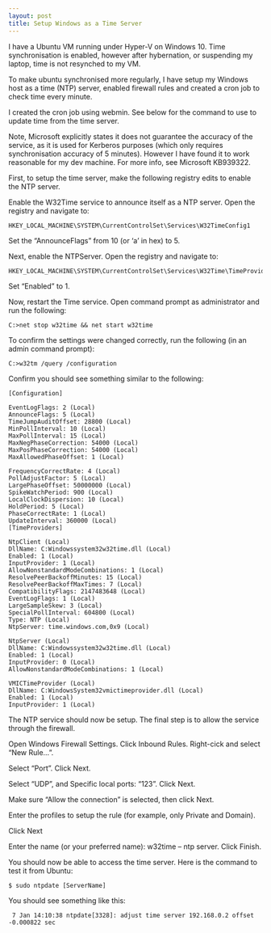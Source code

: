 ```yaml
---
layout: post
title: Setup Windows as a Time Server
---
```


I have a Ubuntu VM running under Hyper-V on Windows 10. Time synchronisation is enabled, however after hybernation, or suspending my laptop, time is not resynched to my VM.

To make ubuntu synchronised more regularly, I have setup my Windows host as a time (NTP) server, enabled firewall rules and created a cron job to check time every minute.

I created the cron job using webmin. See below for the command to use to update time from the time server.

Note, Microsoft explicitly states it does not guarantee the accuracy of the service, as it is used for Kerberos purposes (which only requires synchronisation accuracy of 5 minutes). However I have found it to work reasonable for my dev machine. For more info, see Microsoft KB939322.

First, to setup the time server, make the following registry edits to enable the NTP server.

Enable the W32Time service to announce itself as a NTP server. Open the registry and navigate to:

```
HKEY_LOCAL_MACHINE\SYSTEM\CurrentControlSet\Services\W32TimeConfig1
```

Set the “AnnounceFlags” from 10 (or ‘a’ in hex) to 5.

Next, enable the NTPServer. Open the registry and navigate to:

```
HKEY_LOCAL_MACHINE\SYSTEM\CurrentControlSet\Services\W32Time\TimeProviders\NtpServer
```

Set “Enabled” to 1.

Now, restart the Time service. Open command prompt as administrator and run the following:

```
C:>net stop w32time && net start w32time
```

To confirm the settings were changed correctly, run the following (in an admin command prompt):

```
C:>w32tm /query /configuration
```

Confirm you should see something similar to the following:

```
[Configuration]

EventLogFlags: 2 (Local)
AnnounceFlags: 5 (Local)
TimeJumpAuditOffset: 28800 (Local)
MinPollInterval: 10 (Local)
MaxPollInterval: 15 (Local)
MaxNegPhaseCorrection: 54000 (Local)
MaxPosPhaseCorrection: 54000 (Local)
MaxAllowedPhaseOffset: 1 (Local)

FrequencyCorrectRate: 4 (Local)
PollAdjustFactor: 5 (Local)
LargePhaseOffset: 50000000 (Local)
SpikeWatchPeriod: 900 (Local)
LocalClockDispersion: 10 (Local)
HoldPeriod: 5 (Local)
PhaseCorrectRate: 1 (Local)
UpdateInterval: 360000 (Local)
[TimeProviders]

NtpClient (Local)
DllName: C:Windowssystem32w32time.dll (Local)
Enabled: 1 (Local)
InputProvider: 1 (Local)
AllowNonstandardModeCombinations: 1 (Local)
ResolvePeerBackoffMinutes: 15 (Local)
ResolvePeerBackoffMaxTimes: 7 (Local)
CompatibilityFlags: 2147483648 (Local)
EventLogFlags: 1 (Local)
LargeSampleSkew: 3 (Local)
SpecialPollInterval: 604800 (Local)
Type: NTP (Local)
NtpServer: time.windows.com,0x9 (Local)

NtpServer (Local)
DllName: C:Windowssystem32w32time.dll (Local)
Enabled: 1 (Local)
InputProvider: 0 (Local)
AllowNonstandardModeCombinations: 1 (Local)

VMICTimeProvider (Local)
DllName: C:WindowsSystem32vmictimeprovider.dll (Local)
Enabled: 1 (Local)
InputProvider: 1 (Local)
```

The NTP service should now be setup. The final step is to allow the service through the firewall.

Open Windows Firewall Settings. Click Inbound Rules. Right-cick and select “New Rule…”.

Select “Port”. Click Next.

Select “UDP”, and Specific local ports: “123”.
Click Next.

Make sure “Allow the connection” is selected, then click Next.

Enter the profiles to setup the rule (for example, only Private and Domain).

Click Next

Enter the name (or your preferred name): w32time – ntp server. Click Finish.

You should now be able to access the time server.
Here is the command to test it from Ubuntu:

```
$ sudo ntpdate [ServerName]
```

You should see something like this:

```
 7 Jan 14:10:38 ntpdate[3328]: adjust time server 192.168.0.2 offset -0.000822 sec
```
